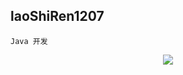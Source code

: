 ## laoShiRen1207 

`Java 开发`

<p align="center">
  <a href="https://github.com/laoShiRen1207">
    <img src="https://github-readme-stats.vercel.app/api?username=laoShiRen1207&count_private=true&show_icons=true&hide=contribs&include_all_commits=true" />
  </a>
</p>

